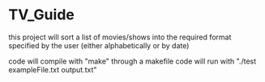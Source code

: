 # TV_Guide

this project will sort a list of movies/shows into the required format specified by the user (either alphabetically or by date)

code will compile with "make" through a makefile
code will run with "./test exampleFile.txt output.txt"

